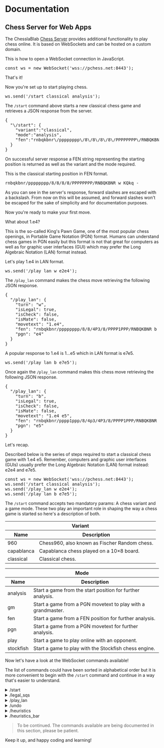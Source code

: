 <!DOCTYPE html>
<html lang="en">
<head>
  <meta charset="utf-8">
  <link rel="icon" href="/favicon.ico">
  <meta name="viewport" content="width=device-width, initial-scale=1">
  <meta name="theme-color" content="#000000">
  <meta
    name="description"
    content="Chess API for web apps using GET and POST HTTP requests. WebSockets-based chess server providing additional functionality."
 >
  <link rel="apple-touch-icon" href="https://www.chesslablab.com/assets/img/abstract.jpg">
  <link rel="manifest" href="/manifest.json">
  <!---<title>ChesslaBlab Documentation</title>-->
  <!-- Twitter Card data -->
  <meta name="twitter:card" content="summary">
  <meta name="twitter:site" content="@programarivm">
  <meta name="twitter:title" content="ChesslaBlab Documentation">
  <meta name="twitter:description" content="Chess API for web apps using GET and POST HTTP requests. WebSockets-based chess server providing additional functionality.">
  <meta name="twitter:creator" content="@programarivm">
  <meta name="twitter:image" content="https://www.chesslablab.com/assets/img/abstract.jpg">
  <!-- Open Graph data -->
  <meta property="og:title" content="ChesslaBlab Documentation">
  <meta property="og:type" content="website">
  <meta property="og:url" content="https://www.chesslablab.com/">
  <meta property="og:image" content="https://www.chesslablab.com/assets/img/abstract.jpg">
  <meta property="og:description" content="Chess API for web apps using GET and POST HTTP requests. WebSockets-based chess server providing additional functionality.">
  <meta property="og:site_name" content="ChesslaBlab">
  <!-- Add CSS -->
  <link rel="stylesheet" href="/assets/css/fonts.css">
  <link rel="stylesheet" href="/assets/css/custom.css">
</head>
<body>
  <nav></nav>
  <main>
    <h1>Documentation</h1>
    <section>
    <h2>Chess Server for Web Apps</h2>
    <p>The ChesslaBlab <a href="https://github.com/chesslablab/chess-server">Chess Server</a> provides additional functionality to play chess online. It is based on WebSockets and can be hosted on a custom domain.</p>
    <p>This is how to open a WebSocket connection in JavaScript.</p>
    <pre>const ws = new WebSocket('wss://pchess.net:8443');</pre>
    <p>That's it!</p>
    <p>Now you're set up to start playing chess.</p>
    <pre>ws.send('/start classical analysis');</pre>
    <p>The <code>/start</code> command above starts a new classical chess game and retrieves a JSON response from the server.</p>
<pre>
{
  "\/start": {
    "variant":"classical",
    "mode":"analysis",
    "fen":"rnbqkbnr\/pppppppp\/8\/8\/8\/8\/PPPPPPPP\/RNBQKBNR w KQkq -"
  }
}
</pre>
    <p>On successful server response a FEN string representing the starting position is returned as well as the variant and the mode required.</p>
    <p>This is the classical starting position in FEN format.</p>
    <pre>rnbqkbnr/pppppppp/8/8/8/8/PPPPPPPP/RNBQKBNR w KQkq -</pre>
    <p>As you can see in the server's response, forward slashes are escaped with a backslash. From now on this will be assumed, and forward slashes won't be escaped for the sake of simplicity and for documentation purposes.</p>
    <p>Now you're ready to make your first move.</p>
    <p>What about 1.e4?</p>
    <p>This is the so-called King's Pawn Game, one of the most popular chess openings, in Portable Game Notation (PGN) format. Humans can understand chess games in PGN easily but this format is not that great for computers as well as for graphic user interfaces (GUI) which may prefer the Long Algebraic Notation (LAN) format instead.</p>
    <p>Let's play 1.e4 in LAN format.</p>
    <pre>ws.send('/play_lan w e2e4');</pre>
    <p>The <code>/play_lan</code> command makes the chess move retrieving the following JSON response.</p>
<pre>
{
  "/play_lan": {
    "turn": "w",
    "isLegal": true,
    "isCheck": false,
    "isMate": false,
    "movetext": "1.e4",
    "fen": "rnbqkbnr/pppppppp/8/8/4P3/8/PPPP1PPP/RNBQKBNR b KQkq e3",
    "pgn": "e4"
  }
}
</pre>
    <p>A popular response to 1.e4 is 1...e5 which in LAN format is e7e5.</p>
    <pre>ws.send('/play_lan b e7e5');</pre>
    <p>Once again the <code>/play_lan</code> command makes this chess move retrieving the following JSON response.</p>
<pre>
{
  "/play_lan": {
    "turn": "b",
    "isLegal": true,
    "isCheck": false,
    "isMate": false,
    "movetext": "1.e4 e5",
    "fen": "rnbqkbnr/pppp1ppp/8/4p3/4P3/8/PPPP1PPP/RNBQKBNR w KQkq e6",
    "pgn": "e5"
  }
}
</pre>
    <p>Let's recap.</p>
    <p>Described below is the series of steps required to start a classical chess game with 1.e4 e5. Remember, computers and graphic user interfaces (GUIs) usually prefer the Long Algebraic Notation (LAN) format instead: e2e4 and e7e5.</p>
<pre>
const ws = new WebSocket('wss://pchess.net:8443');
ws.send('/start classical analysis');
ws.send('/play_lan w e2e4');
ws.send('/play_lan b e7e5');
</pre>
<p>The <code>/start</code> command accepts two mandatory params: A chess variant and a game mode. These two play an important role in shaping the way a chess game is started so here's a description of both.</p>
<table>
  <thead>
    <tr>
      <th colspan="2">Variant</th>
    </tr>
    <tr>
      <th>Name</th>
      <th>Description</th>
    </tr>
  </thead>
  <tbody>
    <tr>
      <td>960</td>
      <td>
          Chess960, also known as Fischer Random chess.
      </td>
    </tr>
    <tr>
      <td>capablanca</td>
      <td>
          Capablanca chess played on a 10×8 board.
      </td>
    </tr>
    <tr>
      <td>classical</td>
      <td>
          Classical chess.
      </td>
    </tr>
  </tbody>
</table>
<table>
  <thead>
    <tr>
      <th colspan="2">Mode</th>
    </tr>
    <tr>
      <th>Name</th>
      <th>Description</th>
    </tr>
  </thead>
  <tbody>
    <tr>
      <td>analysis</td>
      <td>
          Start a game from the start position for further analysis.
      </td>
    </tr>
    <tr>
      <td>gm</td>
      <td>
          Start a game from a PGN movetext to play with a grandmaster.
      </td>
    </tr>
    <tr>
      <td>fen</td>
      <td>
          Start a game from a FEN position for further analysis.
      </td>
    </tr>
    <tr>
      <td>pgn</td>
      <td>
          Start a game from a PGN movetext for further analysis.
      </td>
    </tr>
    <tr>
      <td>play</td>
      <td>
          Start a game to play online with an opponent.
      </td>
    </tr>
    <tr>
      <td>stockfish</td>
      <td>
          Start a game to play with the Stockfish chess engine.
      </td>
    </tr>
  </tbody>
</table>
<p>Now let's have a look at the WebSocket commands available!</p>
<p>The list of commands could have been sorted in alphabetical order but it is more convenient to begin with the <code>/start</code> command and continue in a way that's easier to understand.</p>
<details>
  <summary>/start</summary>
  <p>Starts a new chess game.</p>
  <p><b>Parameters</b></p>
  <table>
    <thead>
      <tr>
        <th>Name</th>
        <th>Description</th>
        <th>Required</th>
      </tr>
    </thead>
    <tbody>
      <tr>
        <td>variant</td>
        <td>
          Accepts:
          <ul>
            <li>960</li>
            <li>capablanca</li>
            <li>classical</li>
          </ul>
        </td>
        <td>Yes</td>
      </tr>
      <tr>
        <td>mode</td>
        <td>
          Accepts:
          <ul>
            <li>analysis</li>
            <li>gm</li>
            <li>fen</li>
            <li>pgn</li>
            <li>play</li>
            <li>stockfish</li>
          </ul>
        </td>
        <td>Yes</td>
      </tr>
      <tr>
        <td>add</td>
        <td>
          Additional, specific params:
          <ul>
            <li>color (gm and stockfish modes)</li>
            <li>fen (fen mode)</li>
            <li>movetext (pgn mode)</li>
            <li>settings (play mode)</li>
            <li>startPos (pgn mode)</li>
          </ul>
        </td>
        <td>Maybe, depends on the mode selected.</td>
      </tr>
    </tbody>
  </table>
  <p><b>Example</b></p>
  <p>Starts a classical game for further analysis.</p>
<pre>ws.send('/start classical analysis');</pre>
  <p><b>Response</b></p>
<pre>
{
  "/start": {
    "variant": "classical",
    "mode": "analysis",
    "fen": "rnbqkbnr/pppppppp/8/8/8/8/PPPPPPPP/RNBQKBNR w KQkq -"
  }
}
</pre>
  <hr>
  <p><b>Example</b></p>
  <p>Starts a classical game in grandmaster mode.</p>
<pre>ws.send('/start classical gm w');</pre>
  <p><b>Response</b></p>
<pre>
{
  "/start": {
    "variant": "classical",
    "mode": "gm",
    "color": "w"
  }
}
</pre>
  <hr>
  <p><b>Example</b></p>
  <p>Starts a classical game in FEN mode for further analysis.</p>
<pre>ws.send('/start classical fen "r1bqkbnr/pppppppp/2n5/8/3PP3/8/PPP2PPP/RNBQKBNR b KQkq d3"');</pre>
  <p><b>Response</b></p>
<pre>
{
  "/start": {
    "variant": "classical",
    "mode": "fen",
    "fen": "r1bqkbnr/pppppppp/2n5/8/3PP3/8/PPP2PPP/RNBQKBNR b KQkq d3"
  }
}
</pre>
  <hr>
  <p><b>Example</b></p>
  <p>Starts a classical game in PGN mode for further analysis.</p>
<pre>ws.send('/start classical pgn "1.e4 Nc6 2.d4"');</pre>
  <p><b>Response</b></p>
<pre>
{
  "/start": {
    "variant": "classical",
    "mode": "pgn",
    "turn": "b",
    "movetext": "1.e4 Nc6 2.d4",
    "fen": "r1bqkbnr/pppppppp/2n5/8/3PP3/8/PPP2PPP/RNBQKBNR b KQkq d3",
    "history": [
      [
        [
          " r ",
          " n ",
          " b ",
          " q ",
          " k ",
          " b ",
          " n ",
          " r "
        ],
        ...
        [
          " R ",
          " N ",
          " B ",
          " Q ",
          " K ",
          " B ",
          " N ",
          " R "
        ]
      ]
    ]
  }
}
</pre>
  <hr>
  <p><b>Example</b></p>
  <p>Starts a Chess960 game in PGN mode for further analysis.</p>
<pre>ws.send('/start 960 pgn "1.e4 Nc6 2.d4" BNRKQBRN');</pre>
  <p><b>Response</b></p>
<pre>
{
  "/start": {
    "variant": "960",
    "mode": "pgn",
    "turn": "b",
    "movetext": "1.e4 Nc6 2.d4",
    "fen": "b1rkqbrn/pppppppp/2n5/8/3PP3/8/PPP2PPP/BNRKQBRN b KQkq d3",
    "history": [
      [
        [
          " r ",
          " n ",
          " b ",
          " q ",
          " k ",
          " b ",
          " n ",
          " r "
        ],
        ...
        [
          " B ",
          " N ",
          " R ",
          " K ",
          " Q ",
          " B ",
          " R ",
          " N "
        ]
      ]
    ]
  }
}
</pre>
  <hr>
  <p><b>Example</b></p>
  <p>Creates an invite code (a hash) to play a classical game with a friend.</p>
<pre>ws.send('/start classical play {"min":5,"increment":3,"color":"b","submode":"friend"}');</pre>
  <p><b>Response</b></p>
<pre>
{
  "/start": {
    "variant": "classical",
    "mode": "play",
    "fen": "rnbqkbnr/pppppppp/8/8/8/8/PPPPPPPP/RNBQKBNR w KQkq -",
    "jwt": "eyJ0eXAiOiJKV1QiLCJhbGciOiJIUzI1NiJ9.eyJpc3MiOiJwY2hlc3MubmV0IiwiaWF0IjoxNjc2NzYwNTgxLCJleHAiOjE2NzY3NjQxODEsInZhcmlhbnQiOiJjbGFzc2ljYWwiLCJzdWJtb2RlIjoiZnJpZW5kIiwiY29sb3IiOiJiIiwibWluIjo1LCJpbmNyZW1lbnQiOjMsImZlbiI6InJuYnFrYm5yXC9wcHBwcHBwcFwvOFwvOFwvOFwvOFwvUFBQUFBQUFBcL1JOQlFLQk5SIHcgS1FrcSAtIn0.jbVZGSaD9Q-QSrRkIdl-XXWMCuSV_4nrfJl28FObC24",
    "hash": "9eebcdf09342ef257407f341518b5d81"
  }
}
</pre>
  <hr>
  <p><b>Example</b></p>
  <p>Starts a classical game in Stockfish mode.</p>
<pre>ws.send('/start classical stockfish b');</pre>
  <p><b>Response</b></p>
<pre>
{
  "/start": {
    "variant": "classical",
    "mode": "stockfish",
    "color": "b"
  }
}
</pre>
    </details>
    <details>
      <summary>/legal_sqs</summary>
      <p>Returns the legal squares of a piece.</p>
      <p><b>Parameters</b></p>
      <table>
        <thead>
          <tr>
            <th>Name</th>
            <th>Description</th>
            <th>Required</th>
          </tr>
        </thead>
        <tbody>
          <tr>
            <td>position</td>
            <td>The location of the piece on the board.</td>
            <td>Yes</td>
          </tr>
        </tbody>
      </table>
      <p><b>Example</b></p>
      <p>Starts a classical game to find out the legal squares of the piece on e2.</p>
<pre>
ws.send('/start classical analysis');
ws.send('/legal_sqs e2');
</pre>
      <p><b>Response</b></p>
<pre>
{
  "/legal_sqs": {
    "color": "w",
    "id": "P",
    "sqs": [
      "e3",
      "e4"
    ]
  }
}
</pre>
    </details>
    <details>
      <summary>/play_lan</summary>
      <p>Plays a chess move in long algebraic notation (LAN) format.</p>
      <p><b>Parameters</b></p>
      <table>
        <thead>
          <tr>
            <th>Name</th>
            <th>Description</th>
            <th>Required</th>
          </tr>
        </thead>
        <tbody>
          <tr>
            <td>color</td>
            <td>The player's turn.</td>
            <td>Yes</td>
          </tr>
          <tr>
            <td>lan</td>
            <td>The chess move in LAN format.</td>
            <td>Yes</td>
          </tr>
        </tbody>
      </table>
      <p><b>Example</b></p>
      <p>Starts a classical game to play 1.e4.</p>
<pre>
ws.send('/start classical analysis');
ws.send('/play_lan w e2e4');
</pre>
      <p><b>Response</b></p>
<pre>
{
  "/play_lan": {
    "turn": "w",
    "isLegal": true,
    "isCheck": false,
    "isMate": false,
    "movetext": "1.e4",
    "fen": "rnbqkbnr/pppppppp/8/8/4P3/8/PPPP1PPP/RNBQKBNR b KQkq e3",
    "pgn": "e4"
  }
}
</pre>
    </details>
    <details>
      <summary>/undo</summary>
      <p>Undoes the last move.</p>
      <p><b>Example</b></p>
      <p>Starts a classical game to play 1.e4 e5 2.f4 undoing the last move.</p>
<pre>
ws.send('/start classical analysis');
ws.send('/play_lan w e2e4');
ws.send('/play_lan b e7e5');
ws.send('/play_lan w f2f4');
ws.send('/undo');
</pre>
      <p><b>Response</b></p>
<pre>
{
  "/undo": {
    "turn": "w",
    "pgn": "e5",
    "castlingAbility": "KQkq",
    "movetext": "1.e4 e5",
    "fen": "rnbqkbnr/pppp1ppp/8/4p3/4P3/8/PPPP1PPP/RNBQKBNR w KQkq e6",
    "isCheck": false,
    "isMate": false,
    "isStalemate": false,
    "mode": "analysis"
  }
}
</pre>
    </details>
    <details>
      <summary>/heuristics</summary>
      <p>
          Takes a balanced heuristic picture of the given PGN movetext.
          A chess game can be plotted in terms of balance.
          +1 is the best possible evaluation for White and -1 the best possible evaluation for Black.
          Both forces being set to 0 means they're balanced.
      </p>
      <p><b>Parameters</b></p>
      <table>
        <thead>
          <tr>
            <th>Name</th>
            <th>Description</th>
            <th>Required</th>
          </tr>
        </thead>
        <tbody>
          <tr>
            <td>movetext</td>
            <td>A portable game notation (PGN) movetext.</td>
            <td>Yes</td>
          </tr>
        </tbody>
      </table>
      <p><b>Example</b></p>
<pre>
ws.send('/start classical analysis');
ws.send('/heuristics "1.d4 Nf6 2.c4 e6 3.Nf3 b6 4.Nc3"');
</pre>
      <p><b>Response</b></p>
<pre>
{
  "/heuristics": {
    "dimensions": [
      "Material",
      "Center",
      "Connectivity",
      "Space",
      "Pressure",
      "King safety",
      "Tactics",
      "Attack",
      "Doubled pawn",
      "Passed pawn",
      "Isolated pawn",
      "Backward pawn",
      "Absolute pin",
      "Relative pin",
      "Absolute fork",
      "Relative fork",
      "Square outpost",
      "Knight outpost",
      "Bishop outpost",
      "Bishop pair",
      "Bad bishop",
      "Direct opposition"
    ],
    "balance": [
      [ 0, 0.38, -0.37, 0.5, 0, 0, 0, 0, 0, 0, 0, 0, 0, 0, 0, 0, 0, 0, 0, 0, 0, 0 ],
      ...
      [ 0, 0.43, 0, 0.25, 0, 0, 0, 0, 0, 0, 0, 1, 0, 0, 0, 0, 0, 0, 0, 0, 0, 0 ]
    ]
  }
}
</pre>
    <p>
      The returned data can then be plotted on a chart as shown in the example below.
    </p>
    <img src="/assets/img/heuristics.png" alt="Chess heuristics">
    </details>
    <details>
      <summary>/heuristics_bar</summary>
      <p>
        Similar to the <code>/heuristics</code> command with the difference that <code>/heuristics_bar</code> takes a picture of the current position only rather than a picture of the entire game.
      </p>
      <p><b>Parameters</b></p>
      <table>
        <thead>
          <tr>
            <th>Name</th>
            <th>Description</th>
            <th>Required</th>
          </tr>
        </thead>
        <tbody>
          <tr>
            <td>fen</td>
            <td>A FEN string.</td>
            <td>Yes</td>
          </tr>
          <tr>
            <td>variant</td>
            <td>
              Accepts:
              <ul>
                <li>960</li>
                <li>capablanca</li>
                <li>classical</li>
              </ul>
            </td>
            <td>Yes</td>
          </tr>
        </tbody>
      </table>
      <p><b>Example</b></p>
<pre>
ws.send('/start classical analysis');
ws.send('/heuristics_bar "rnbqkb1r/p1pp1ppp/1p2pn2/8/2PP4/2N2N2/PP2PPPP/R1BQKB1R b KQkq -" classical');
</pre>
      <p><b>Response</b></p>
<pre>
{
  "/heuristics_bar": {
    "dimensions": [
      "Material",
      "Center",
      "Connectivity",
      "Space",
      "Pressure",
      "King safety",
      "Tactics",
      "Attack",
      "Doubled pawn",
      "Passed pawn",
      "Isolated pawn",
      "Backward pawn",
      "Absolute pin",
      "Relative pin",
      "Absolute fork",
      "Relative fork",
      "Square outpost",
      "Knight outpost",
      "Bishop outpost",
      "Bishop pair",
      "Bad bishop",
      "Direct opposition"
    ],
    "balance": [
      0, 0.28, 0, 0.07, 0, 0, 0, 0, 0, 0, 0, 0.04, 0, 0, 0, 0, 0, 0, 0, 0, 0, 0
    ]
  }
}
</pre>
    <p>
      The returned data can then be plotted on a chart as shown in the example below.
    </p>
    <img src="/assets/img/heuristics_bar.png" alt="Chess heuristics">
    </details>
    <blockquote>
      <p>To be continued. The commands available are being documented in this section, please be patient.</p>
    </blockquote>
    <p>Keep it up, and happy coding and learning!</p>
    </section>
  </main>
  <footer></footer>
  <!-- Include HTML -->
  <script src="/assets/js/include.js"></script>
</body>
</html>
